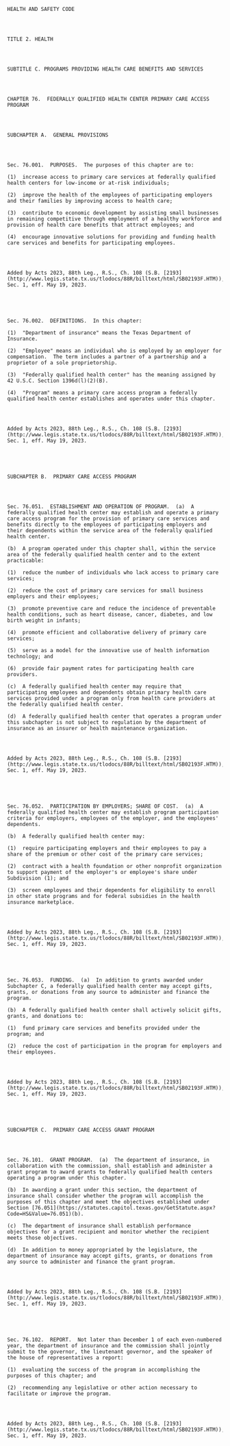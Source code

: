 ﻿
    
    
    	
    					
    
    
    HEALTH AND SAFETY CODE
    
      
    
    
    TITLE 2. HEALTH
    
      
    
    
    SUBTITLE C. PROGRAMS PROVIDING HEALTH CARE BENEFITS AND SERVICES
    
      
    
    
    CHAPTER 76.  FEDERALLY QUALIFIED HEALTH CENTER PRIMARY CARE ACCESS PROGRAM
    
      
    
    
    SUBCHAPTER A.  GENERAL PROVISIONS
    
      
    
    
    Sec. 76.001.  PURPOSES.  The purposes of this chapter are to:
    
    (1)  increase access to primary care services at federally qualified health centers for low-income or at-risk individuals;
    
    (2)  improve the health of the employees of participating employers and their families by improving access to health care;
    
    (3)  contribute to economic development by assisting small businesses in remaining competitive through employment of a healthy workforce and provision of health care benefits that attract employees; and
    
    (4)  encourage innovative solutions for providing and funding health care services and benefits for participating employees.
    
    
    
    
    Added by Acts 2023, 88th Leg., R.S., Ch. 108 (S.B. [2193](http://www.legis.state.tx.us/tlodocs/88R/billtext/html/SB02193F.HTM)), Sec. 1, eff. May 19, 2023.
    
    
    
    
    
    Sec. 76.002.  DEFINITIONS.  In this chapter:
    
    (1)  "Department of insurance" means the Texas Department of Insurance.
    
    (2)  "Employee" means an individual who is employed by an employer for compensation.  The term includes a partner of a partnership and a proprietor of a sole proprietorship.
    
    (3)  "Federally qualified health center" has the meaning assigned by 42 U.S.C. Section 1396d(l)(2)(B).
    
    (4)  "Program" means a primary care access program a federally qualified health center establishes and operates under this chapter.
    
    
    
    
    Added by Acts 2023, 88th Leg., R.S., Ch. 108 (S.B. [2193](http://www.legis.state.tx.us/tlodocs/88R/billtext/html/SB02193F.HTM)), Sec. 1, eff. May 19, 2023.
    
    
    
    
    
    SUBCHAPTER B.  PRIMARY CARE ACCESS PROGRAM
    
      
    
    
    Sec. 76.051.  ESTABLISHMENT AND OPERATION OF PROGRAM.  (a)  A federally qualified health center may establish and operate a primary care access program for the provision of primary care services and benefits directly to the employees of participating employers and their dependents within the service area of the federally qualified health center.
    
    (b)  A program operated under this chapter shall, within the service area of the federally qualified health center and to the extent practicable:
    
    (1)  reduce the number of individuals who lack access to primary care services;
    
    (2)  reduce the cost of primary care services for small business employers and their employees;
    
    (3)  promote preventive care and reduce the incidence of preventable health conditions, such as heart disease, cancer, diabetes, and low birth weight in infants;
    
    (4)  promote efficient and collaborative delivery of primary care services;
    
    (5)  serve as a model for the innovative use of health information technology; and
    
    (6)  provide fair payment rates for participating health care providers.
    
    (c)  A federally qualified health center may require that participating employees and dependents obtain primary health care services provided under a program only from health care providers at the federally qualified health center.
    
    (d)  A federally qualified health center that operates a program under this subchapter is not subject to regulation by the department of insurance as an insurer or health maintenance organization.
    
    
    
    
    Added by Acts 2023, 88th Leg., R.S., Ch. 108 (S.B. [2193](http://www.legis.state.tx.us/tlodocs/88R/billtext/html/SB02193F.HTM)), Sec. 1, eff. May 19, 2023.
    
    
    
    
    
    Sec. 76.052.  PARTICIPATION BY EMPLOYERS; SHARE OF COST.  (a)  A federally qualified health center may establish program participation criteria for employers, employees of the employer, and the employees' dependents.
    
    (b)  A federally qualified health center may:
    
    (1)  require participating employers and their employees to pay a share of the premium or other cost of the primary care services;
    
    (2)  contract with a health foundation or other nonprofit organization to support payment of the employer's or employee's share under Subdivision (1); and
    
    (3)  screen employees and their dependents for eligibility to enroll in other state programs and for federal subsidies in the health insurance marketplace.
    
    
    
    
    Added by Acts 2023, 88th Leg., R.S., Ch. 108 (S.B. [2193](http://www.legis.state.tx.us/tlodocs/88R/billtext/html/SB02193F.HTM)), Sec. 1, eff. May 19, 2023.
    
    
    
    
    
    Sec. 76.053.  FUNDING.  (a)  In addition to grants awarded under Subchapter C, a federally qualified health center may accept gifts, grants, or donations from any source to administer and finance the program.
    
    (b)  A federally qualified health center shall actively solicit gifts, grants, and donations to:
    
    (1)  fund primary care services and benefits provided under the program; and
    
    (2)  reduce the cost of participation in the program for employers and their employees.
    
    
    
    
    Added by Acts 2023, 88th Leg., R.S., Ch. 108 (S.B. [2193](http://www.legis.state.tx.us/tlodocs/88R/billtext/html/SB02193F.HTM)), Sec. 1, eff. May 19, 2023.
    
    
    
    
    
    SUBCHAPTER C.  PRIMARY CARE ACCESS GRANT PROGRAM
    
      
    
    
    Sec. 76.101.  GRANT PROGRAM.  (a)  The department of insurance, in collaboration with the commission, shall establish and administer a grant program to award grants to federally qualified health centers operating a program under this chapter.
    
    (b)  In awarding a grant under this section, the department of insurance shall consider whether the program will accomplish the purposes of this chapter and meet the objectives established under Section [76.051](https://statutes.capitol.texas.gov/GetStatute.aspx?Code=HS&Value=76.051)(b).
    
    (c)  The department of insurance shall establish performance objectives for a grant recipient and monitor whether the recipient meets those objectives.
    
    (d)  In addition to money appropriated by the legislature, the department of insurance may accept gifts, grants, or donations from any source to administer and finance the grant program.
    
    
    
    
    Added by Acts 2023, 88th Leg., R.S., Ch. 108 (S.B. [2193](http://www.legis.state.tx.us/tlodocs/88R/billtext/html/SB02193F.HTM)), Sec. 1, eff. May 19, 2023.
    
    
    
    
    
    Sec. 76.102.  REPORT.  Not later than December 1 of each even-numbered year, the department of insurance and the commission shall jointly submit to the governor, the lieutenant governor, and the speaker of the house of representatives a report:
    
    (1)  evaluating the success of the program in accomplishing the purposes of this chapter; and
    
    (2)  recommending any legislative or other action necessary to facilitate or improve the program.
    
    
    
    
    Added by Acts 2023, 88th Leg., R.S., Ch. 108 (S.B. [2193](http://www.legis.state.tx.us/tlodocs/88R/billtext/html/SB02193F.HTM)), Sec. 1, eff. May 19, 2023.
    
    
    
    
    				

